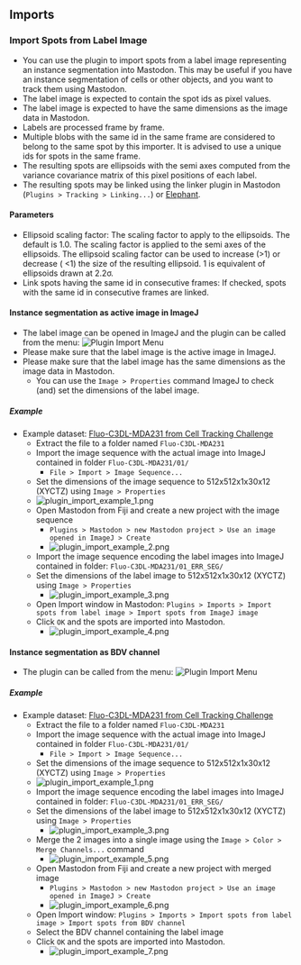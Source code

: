 ## Imports

### Import Spots from Label Image

* You can use the plugin to import spots from a label image representing an instance segmentation into Mastodon. This
  may be useful if you have an instance segmentation of cells or other objects, and you want to track them using
  Mastodon.
* The label image is expected to contain the spot ids as pixel values.
* The label image is expected to have the same dimensions as the image data in Mastodon.
* Labels are processed frame by frame.
* Multiple blobs with the same id in the same frame are considered to belong to the same spot by this importer. It is
  advised to use a unique ids for spots in the same frame.
* The resulting spots are ellipsoids with the semi axes computed from the variance covariance matrix of this pixel
  positions of each label.
* The resulting spots may be linked using the linker plugin in Mastodon (`Plugins > Tracking > Linking...`)
  or [Elephant](https://elephant-track.github.io/#/?id=linking-workflow).

#### Parameters

* Ellipsoid scaling factor: The scaling factor to apply to the ellipsoids. The default is 1.0. The scaling factor is
  applied to the semi axes of the ellipsoids. The ellipsoid scaling factor can be used to increase (>1) or decrease (
  &lt;1) the size of the resulting ellipsoid. 1 is equivalent of ellipsoids drawn at 2.2σ.
* Link spots having the same id in consecutive frames: If checked, spots with the same id in consecutive frames are
  linked.

#### Instance segmentation as active image in ImageJ

* The label image can be opened in ImageJ and the plugin can be called from the
  menu: ![Plugin Import Menu](label_image/imagej/plugin_import_imagej_menu.png)
* Please make sure that the label image is the active image in ImageJ.
* Please make sure that the label image has the same dimensions as the image data in Mastodon.
    * You can use the `Image > Properties` command ImageJ to check (and) set the dimensions of the label image.

##### Example

* Example
  dataset: [Fluo-C3DL-MDA231 from Cell Tracking Challenge](http://data.celltrackingchallenge.net/training-datasets/Fluo-C3DL-MDA231.zip)
    * Extract the file to a folder named `Fluo-C3DL-MDA231`
    * Import the image sequence with the actual image into ImageJ contained in folder `Fluo-C3DL-MDA231/01/`
        * `File > Import > Image Sequence...`
    * Set the dimensions of the image sequence to 512x512x1x30x12 (XYCTZ) using `Image > Properties`
    * ![plugin_import_example_1.png](label_image/imagej/plugin_import_example_1.png)
    * Open Mastodon from Fiji and create a new project with the image sequence
        * `Plugins > Mastodon > new Mastodon project > Use an image opened in ImageJ > Create`
        * ![plugin_import_example_2.png](label_image/imagej/plugin_import_example_2.png)
    * Import the image sequence encoding the label images into ImageJ contained in
      folder: `Fluo-C3DL-MDA231/01_ERR_SEG/`
    * Set the dimensions of the label image to 512x512x1x30x12 (XYCTZ) using `Image > Properties`
        * ![plugin_import_example_3.png](label_image/imagej/plugin_import_example_3.png)
    * Open Import window in
      Mastodon: `Plugins > Imports > Import spots from label image > Import spots from ImageJ image`
    * Click `OK` and the spots are imported into Mastodon.
        * ![plugin_import_example_4.png](label_image/imagej/plugin_import_example_4.png)

#### Instance segmentation as BDV channel

* The plugin can be called from the
  menu: ![Plugin Import Menu](label_image/imagej/plugin_import_imagej_menu.png)

##### Example

* Example
  dataset: [Fluo-C3DL-MDA231 from Cell Tracking Challenge](http://data.celltrackingchallenge.net/training-datasets/Fluo-C3DL-MDA231.zip)
    * Extract the file to a folder named `Fluo-C3DL-MDA231`
    * Import the image sequence with the actual image into ImageJ contained in folder `Fluo-C3DL-MDA231/01/`
        * `File > Import > Image Sequence...`
    * Set the dimensions of the image sequence to 512x512x1x30x12 (XYCTZ) using `Image > Properties`
    * ![plugin_import_example_1.png](label_image/imagej/plugin_import_example_1.png)
    * Import the image sequence encoding the label images into ImageJ contained in
      folder: `Fluo-C3DL-MDA231/01_ERR_SEG/`
    * Set the dimensions of the label image to 512x512x1x30x12 (XYCTZ) using `Image > Properties`
        * ![plugin_import_example_3.png](label_image/imagej/plugin_import_example_3.png)
    * Merge the 2 images into a single image using the `Image > Color > Merge Channels...` command
        * ![plugin_import_example_5.png](label_image/imagej/plugin_import_example_5.png)
    * Open Mastodon from Fiji and create a new project with merged image
        * `Plugins > Mastodon > new Mastodon project > Use an image opened in ImageJ > Create`
        * ![plugin_import_example_6.png](label_image/imagej/plugin_import_example_6.png)
    * Open Import window: `Plugins > Imports > Import spots from label image > Import spots from BDV channel`
    * Select the BDV channel containing the label image
    * Click `OK` and the spots are imported into Mastodon.
        * ![plugin_import_example_7.png](label_image/imagej/plugin_import_example_7.png)
